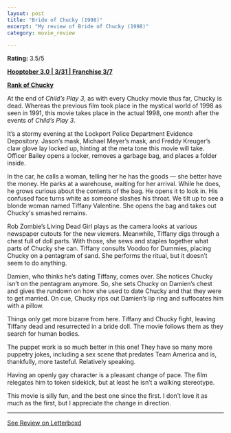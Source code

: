 ```yaml
---
layout: post
title: "Bride of Chucky (1998)"
excerpt: "My review of Bride of Chucky (1998)"
category: movie_review

---
```


**Rating:** 3.5/5

<b><a href="https://boxd.it/pRNoI/detail">Hooptober 3.0 | 3/31 | Franchise 3/7</a></b>

<b><a href="https://boxd.it/w2ybq">Rank of Chucky</a></b>

At the end of <i>Child’s Play 3</i>, as with every Chucky movie thus far, Chucky is dead. Whereas the previous film took place in the mystical world of 1998 as seen in 1991, this movie takes place in the actual 1998, one month after the events of <i>Child’s Play 3</i>.

It’s a stormy evening at the Lockport Police Department Evidence Depository. Jason’s mask, Michael Meyer’s mask, and Freddy Kreuger’s claw glove lay locked up, hinting at the meta tone this movie will take. Officer Bailey opens a locker, removes a garbage bag, and places a folder inside.

In the car, he calls a woman, telling her he has the goods — she better have the money. He parks at a warehouse, waiting for her arrival. While he does, he grows curious about the contents of the bag. He opens it to look in. His confused face turns white as someone slashes his throat. We tilt up to see a blonde woman named Tiffany Valentine. She opens the bag and takes out Chucky's smashed remains.

Rob Zombie’s Living Dead Girl plays as the camera looks at various newspaper cutouts for the new viewers. Meanwhile, Tiffany digs through a chest full of doll parts. With those, she sews and staples together what parts of Chucky she can. Tiffany consults Voodoo for Dummies, placing Chucky on a pentagram of sand. She performs the ritual, but it doesn’t seem to do anything.

Damien, who thinks he’s dating Tiffany, comes over. She notices Chucky isn’t on the pentagram anymore. So, she sets Chucky on Damien’s chest and gives the rundown on how she used to date Chucky and that they were to get married. On cue, Chucky rips out Damien’s lip ring and suffocates him with a pillow.

Things only get more bizarre from here. Tiffany and Chucky fight, leaving Tiffany dead and resurrected in a bride doll. The movie follows them as they search for human bodies.

The puppet work is so much better in this one! They have so many more puppetry jokes, including a sex scene that predates Team America and is, thankfully, more tasteful. Relatively speaking.

Having an openly gay character is a pleasant change of pace. The film relegates him to token sidekick, but at least he isn’t a walking stereotype.

This movie is silly fun, and the best one since the first. I don’t love it as much as the first, but I appreciate the change in direction.

<hr>

[See Review on Letterboxd](https://boxd.it/6BLq6J)

